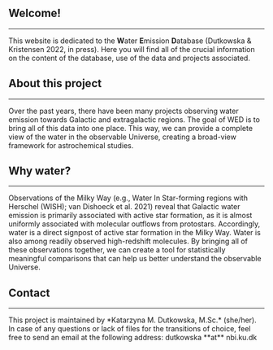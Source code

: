 ## Welcome!
<hr>

This website is dedicated to the **W**ater **E**mission **D**atabase (Dutkowska & Kristensen 2022, in press). Here you will find all of the crucial information on the content of the database, use of the data and projects associated. 

## About this project
<hr>

Over the past years, there have been many projects observing water emission towards Galactic and extragalactic regions. The goal of WED is to bring all of this data into one place. This way, we can provide a complete view of the water in the observable Universe, creating a broad-view framework for astrochemical studies. 

## Why water?
<hr>

Observations of the Milky Way (e.g., Water In Star-forming regions with Herschel (WISH); van Dishoeck et al. 2021) reveal that Galactic water emission is primarily associated with active star formation, as it is almost uniformly associated with molecular outflows from protostars. Accordingly, water is a direct signpost of active star formation in the Milky Way. Water is also among readily observed high-redshift molecules. By bringing all of these observations together, we can create a tool for statistically meaningful comparisons that can help us better understand the observable Universe.

## Contact
<hr>
This project is maintained by *Katarzyna M. Dutkowska, M.Sc.* (she/her). In case of any questions or lack of files for the transitions of choice, feel free to send an email at the following address: dutkowska **at** nbi.ku.dk
